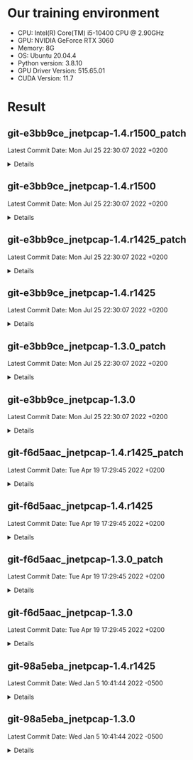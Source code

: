 # Our training environment
- CPU: Intel(R) Core(TM) i5-10400 CPU @ 2.90GHz
- GPU: NVIDIA GeForce RTX 3060
- Memory: 8G
- OS: Ubuntu 20.04.4
- Python version: 3.8.10
- GPU Driver Version: 515.65.01
- CUDA Version: 11.7

# Result
## git-e3bb9ce_jnetpcap-1.4.r1500_patch
Latest Commit Date: Mon Jul 25 22:30:07 2022 +0200
<details>
  
  ![ANN Model](git-e3bb9ce_jnetpcap-1.4.r1500_patch/ANN.jpg)
  
  ![CNN Model](git-e3bb9ce_jnetpcap-1.4.r1500_patch/CNN.jpg)
  
  ![DNN Model](git-e3bb9ce_jnetpcap-1.4.r1500_patch/DNN.jpg)
  
  ![MLP Model](git-e3bb9ce_jnetpcap-1.4.r1500_patch/MLP.jpg)
</details>

## git-e3bb9ce_jnetpcap-1.4.r1500
Latest Commit Date: Mon Jul 25 22:30:07 2022 +0200
<details>
  
  ![ANN Model](git-e3bb9ce_jnetpcap-1.4.r1500/ANN.jpg)
  
  ![CNN Model](git-e3bb9ce_jnetpcap-1.4.r1500/CNN.jpg)
  
  ![DNN Model](git-e3bb9ce_jnetpcap-1.4.r1500/DNN.jpg)
  
  ![MLP Model](git-e3bb9ce_jnetpcap-1.4.r1500/MLP.jpg)
</details>

## git-e3bb9ce_jnetpcap-1.4.r1425_patch
Latest Commit Date: Mon Jul 25 22:30:07 2022 +0200
<details>
  
  ![ANN Model](git-e3bb9ce_jnetpcap-1.4.r1425_patch/ANN.jpg)
  
  ![CNN Model](git-e3bb9ce_jnetpcap-1.4.r1425_patch/CNN.jpg)
  
  ![DNN Model](git-e3bb9ce_jnetpcap-1.4.r1425_patch/DNN.jpg)
  
  ![MLP Model](git-e3bb9ce_jnetpcap-1.4.r1425_patch/MLP.jpg)
</details>

## git-e3bb9ce_jnetpcap-1.4.r1425
Latest Commit Date: Mon Jul 25 22:30:07 2022 +0200
<details>
  
  ![ANN Model](git-e3bb9ce_jnetpcap-1.4.r1425/ANN.jpg)
  
  ![CNN Model](git-e3bb9ce_jnetpcap-1.4.r1425/CNN.jpg)
  
  ![DNN Model](git-e3bb9ce_jnetpcap-1.4.r1425/DNN.jpg)
  
  ![MLP Model](git-e3bb9ce_jnetpcap-1.4.r1425/MLP.jpg)
</details>

## git-e3bb9ce_jnetpcap-1.3.0_patch
Latest Commit Date: Mon Jul 25 22:30:07 2022 +0200
<details>
  
  ![ANN Model](git-e3bb9ce_jnetpcap-1.3.0_patch/ANN.jpg)
  
  ![CNN Model](git-e3bb9ce_jnetpcap-1.3.0_patch/CNN.jpg)
  
  ![DNN Model](git-e3bb9ce_jnetpcap-1.3.0_patch/DNN.jpg)
  
  ![MLP Model](git-e3bb9ce_jnetpcap-1.3.0_patch/MLP.jpg)
</details>

## git-e3bb9ce_jnetpcap-1.3.0
Latest Commit Date: Mon Jul 25 22:30:07 2022 +0200
<details>
  
  ![ANN Model](git-e3bb9ce_jnetpcap-1.3.0/ANN.jpg)
  
  ![CNN Model](git-e3bb9ce_jnetpcap-1.3.0/CNN.jpg)
  
  ![DNN Model](git-e3bb9ce_jnetpcap-1.3.0/DNN.jpg)
  
  ![MLP Model](git-e3bb9ce_jnetpcap-1.3.0/MLP.jpg)
</details>

## git-f6d5aac_jnetpcap-1.4.r1425_patch
Latest Commit Date: Tue Apr 19 17:29:45 2022 +0200
<details>
  
  ![ANN Model](git-f6d5aac_jnetpcap-1.4.r1425_patch/ANN.jpg)
  
  ![CNN Model](git-f6d5aac_jnetpcap-1.4.r1425_patch/CNN.jpg)
  
  ![DNN Model](git-f6d5aac_jnetpcap-1.4.r1425_patch/DNN.jpg)
  
  ![MLP Model](git-f6d5aac_jnetpcap-1.4.r1425_patch/MLP.jpg)
</details>

## git-f6d5aac_jnetpcap-1.4.r1425
Latest Commit Date: Tue Apr 19 17:29:45 2022 +0200
<details>
  
  ![ANN Model](git-f6d5aac_jnetpcap-1.4.r1425/ANN.jpg)
  
  ![CNN Model](git-f6d5aac_jnetpcap-1.4.r1425/CNN.jpg)
  
  ![DNN Model](git-f6d5aac_jnetpcap-1.4.r1425/DNN.jpg)
  
  ![MLP Model](git-f6d5aac_jnetpcap-1.4.r1425/MLP.jpg)
</details>

## git-f6d5aac_jnetpcap-1.3.0_patch
Latest Commit Date: Tue Apr 19 17:29:45 2022 +0200
<details>
  
  ![ANN Model](git-f6d5aac_jnetpcap-1.3.0_patch/ANN.jpg)
  
  ![CNN Model](git-f6d5aac_jnetpcap-1.3.0_patch/CNN.jpg)
  
  ![DNN Model](git-f6d5aac_jnetpcap-1.3.0_patch/DNN.jpg)
  
  ![MLP Model](git-f6d5aac_jnetpcap-1.3.0_patch/MLP.jpg)
</details>

## git-f6d5aac_jnetpcap-1.3.0
Latest Commit Date: Tue Apr 19 17:29:45 2022 +0200
<details>
  
  ![ANN Model](git-f6d5aac_jnetpcap-1.3.0/ANN.jpg)
  
  ![CNN Model](git-f6d5aac_jnetpcap-1.3.0/CNN.jpg)
  
  ![DNN Model](git-f6d5aac_jnetpcap-1.3.0/DNN.jpg)
  
  ![MLP Model](git-f6d5aac_jnetpcap-1.3.0/MLP.jpg)
</details>

## git-98a5eba_jnetpcap-1.4.r1425
Latest Commit Date: Wed Jan 5 10:41:44 2022 -0500
<details>
  
  ![ANN Model](git-98a5eba_jnetpcap-1.4.r1425/ANN.jpg)
  
  ![CNN Model](git-98a5eba_jnetpcap-1.4.r1425/CNN.jpg)
  
  ![DNN Model](git-98a5eba_jnetpcap-1.4.r1425/DNN.jpg)
  
  ![MLP Model](git-98a5eba_jnetpcap-1.4.r1425/MLP.jpg)
</details>

## git-98a5eba_jnetpcap-1.3.0
Latest Commit Date: Wed Jan 5 10:41:44 2022 -0500
<details>
  
  ![ANN Model](git-98a5eba_jnetpcap-1.3.0/ANN.jpg)
  
  ![CNN Model](git-98a5eba_jnetpcap-1.3.0/CNN.jpg)
  
  ![DNN Model](git-98a5eba_jnetpcap-1.3.0/DNN.jpg)
  
  ![MLP Model](git-98a5eba_jnetpcap-1.3.0/MLP.jpg)
</details>
